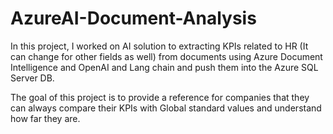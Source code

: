 # AzureAI-Document-Analysis
In this project, I worked on AI solution to extracting KPIs related to HR (It can change for other fields as well) from documents using Azure Document Intelligence and OpenAI and Lang chain and push them into the Azure SQL Server DB. 

The goal of this project is to provide a reference for companies that they can always compare their KPIs with Global standard values and understand how far they are. 
